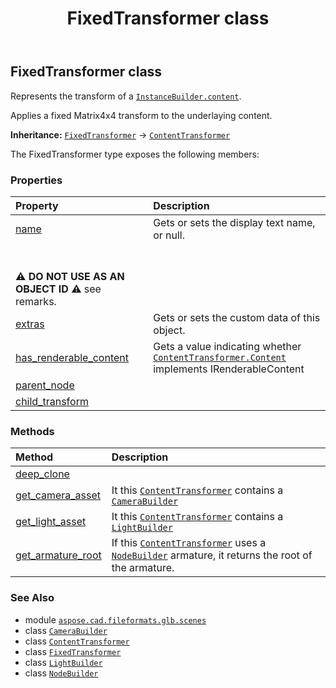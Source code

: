 ﻿---
title: FixedTransformer class
second_title: Aspose.CAD for Python via .NET API References
description: 
type: docs
weight: 30
url: /python-net/aspose.cad.fileformats.glb.scenes/fixedtransformer/
is_root: false
---

## FixedTransformer class

Represents the transform of a [`InstanceBuilder.content`](/cad/python-net/aspose.cad.fileformats.glb.scenes/instancebuilder#content).

Applies a fixed Matrix4x4 transform to the underlaying content.



**Inheritance:** [`FixedTransformer`](/cad/python-net/aspose.cad.fileformats.glb.scenes/fixedtransformer) → 
[`ContentTransformer`](/cad/python-net/aspose.cad.fileformats.glb.scenes/contenttransformer)



The FixedTransformer type exposes the following members:

### Properties
| Property | Description |
| :- | :- |
| [name](/cad/python-net/aspose.cad.fileformats.glb.scenes/fixedtransformer/name) | Gets or sets the display text name, or null.<br/><br/>**⚠️ DO NOT USE AS AN OBJECT ID ⚠️**  see remarks. |
| [extras](/cad/python-net/aspose.cad.fileformats.glb.scenes/fixedtransformer/extras) | Gets or sets the custom data of this object. |
| [has_renderable_content](/cad/python-net/aspose.cad.fileformats.glb.scenes/fixedtransformer/has_renderable_content) | Gets a value indicating whether [`ContentTransformer.Content`](/cad/python-net/aspose.cad.fileformats.glb.scenes/contenttransformer) implements IRenderableContent |
| [parent_node](/cad/python-net/aspose.cad.fileformats.glb.scenes/fixedtransformer/parent_node) |  |
| [child_transform](/cad/python-net/aspose.cad.fileformats.glb.scenes/fixedtransformer/child_transform) |  |


### Methods
| Method | Description |
| :- | :- |
| [deep_clone](/cad/python-net/aspose.cad.fileformats.glb.scenes/fixedtransformer/deep_clone/#ContentTransformer.DeepCloneContext) |  |
| [get_camera_asset](/cad/python-net/aspose.cad.fileformats.glb.scenes/fixedtransformer/get_camera_asset/#) | It this [`ContentTransformer`](/cad/python-net/aspose.cad.fileformats.glb.scenes/contenttransformer) contains a [`CameraBuilder`](/cad/python-net/aspose.cad.fileformats.glb.scenes/camerabuilder) |
| [get_light_asset](/cad/python-net/aspose.cad.fileformats.glb.scenes/fixedtransformer/get_light_asset/#) | It this [`ContentTransformer`](/cad/python-net/aspose.cad.fileformats.glb.scenes/contenttransformer) contains a [`LightBuilder`](/cad/python-net/aspose.cad.fileformats.glb.scenes/lightbuilder) |
| [get_armature_root](/cad/python-net/aspose.cad.fileformats.glb.scenes/fixedtransformer/get_armature_root/#) | If this [`ContentTransformer`](/cad/python-net/aspose.cad.fileformats.glb.scenes/contenttransformer) uses a [`NodeBuilder`](/cad/python-net/aspose.cad.fileformats.glb.scenes/nodebuilder) armature, it returns the root of the armature. |



### See Also
* module [`aspose.cad.fileformats.glb.scenes`](..)
* class [`CameraBuilder`](/cad/python-net/aspose.cad.fileformats.glb.scenes/camerabuilder)
* class [`ContentTransformer`](/cad/python-net/aspose.cad.fileformats.glb.scenes/contenttransformer)
* class [`FixedTransformer`](/cad/python-net/aspose.cad.fileformats.glb.scenes/fixedtransformer)
* class [`LightBuilder`](/cad/python-net/aspose.cad.fileformats.glb.scenes/lightbuilder)
* class [`NodeBuilder`](/cad/python-net/aspose.cad.fileformats.glb.scenes/nodebuilder)
